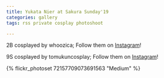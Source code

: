 ```yaml
---
title: Yukata Nier at Sakura Sunday'19
categories: gallery
tags: rss private cosplay photoshoot

---
```


2B cosplayed by whoozica; Follow them on [Instagram](https://www.instagram.com/whoozica)!

9S cosplayed by tomukuncosplay; Follow them on [Instagram](https://www.instagram.com/tomukuncosplay)!

{% flickr_photoset 72157709073691563 "Medium" %}